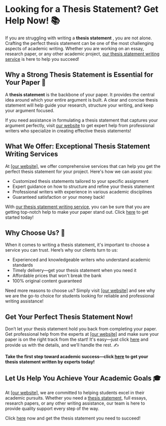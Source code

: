 # Looking for a Thesis Statement? Get Help Now! 📚

If you are struggling with writing a **thesis statement** , you are not alone. Crafting the perfect thesis statement can be one of the most challenging aspects of academic writing. Whether you are working on an essay, research paper, or any other academic project, [our thesis statement writing service](https://tinyurl.com/topessay?keyword=write+a+thesis+statement.) is here to help you succeed!

## Why a Strong Thesis Statement is Essential for Your Paper 📝

A **thesis statement** is the backbone of your paper. It provides the central idea around which your entire argument is built. A clear and concise thesis statement will help guide your research, structure your writing, and keep your argument focused.

If you need assistance in formulating a thesis statement that captures your argument perfectly, visit [our website](https://tinyurl.com/topessay?keyword=write+a+thesis+statement.) to get expert help from professional writers who specialize in creating effective thesis statements!

## What We Offer: Exceptional Thesis Statement Writing Services

At [[our website]](https://tinyurl.com/topessay?keyword=write+a+thesis+statement.), we offer comprehensive services that can help you get the perfect thesis statement for your project. Here's how we can assist you:

- Customized thesis statements tailored to your specific assignment
- Expert guidance on how to structure and refine your thesis statement
- Professional writers with experience in various academic disciplines
- Guaranteed satisfaction or your money back!

With [our thesis statement writing service](https://tinyurl.com/topessay?keyword=write+a+thesis+statement.), you can be sure that you are getting top-notch help to make your paper stand out. Click [here](https://tinyurl.com/topessay?keyword=write+a+thesis+statement.) to get started today!

## Why Choose Us? 🌟

When it comes to writing a thesis statement, it's important to choose a service you can trust. Here’s why our clients turn to us:

- Experienced and knowledgeable writers who understand academic standards
- Timely delivery—get your thesis statement when you need it
- Affordable prices that won't break the bank
- 100% original content guaranteed

Need more reasons to choose us? Simply visit [[our website]](https://tinyurl.com/topessay?keyword=write+a+thesis+statement.) and see why we are the go-to choice for students looking for reliable and professional writing assistance!

## Get Your Perfect Thesis Statement Now!

Don’t let your thesis statement hold you back from completing your paper. Get professional help from the experts at [[our website]](https://tinyurl.com/topessay?keyword=write+a+thesis+statement.) and make sure your paper is on the right track from the start! It's easy—just click [here](https://tinyurl.com/topessay?keyword=write+a+thesis+statement.) and provide us with the details, and we’ll handle the rest. ✍️

**Take the first step toward academic success—click [here](https://tinyurl.com/topessay?keyword=write+a+thesis+statement.) to get your thesis statement written by experts today!**

## Let Us Help You Achieve Your Academic Goals 🎓

At [[our website]](https://tinyurl.com/topessay?keyword=write+a+thesis+statement.), we are committed to helping students excel in their academic pursuits. Whether you need a [thesis statement](https://tinyurl.com/topessay?keyword=write+a+thesis+statement.), full essays, research papers, or any other writing assistance, our team is here to provide quality support every step of the way.

Click [here](https://tinyurl.com/topessay?keyword=write+a+thesis+statement.) now and get the thesis statement you need to succeed!
